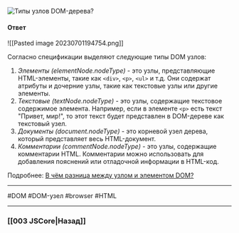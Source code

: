 ![Типы узлов DOM-дерева?](https://youtu.be/7TvS0iKR3_c?t=201)

#### Ответ

![[Pasted image 20230701194754.png]]

Согласно спецификации выделяют следующие типы DOM узлов:

1. *Элементы (elementNode.nodeType)* - это узлы, представляющие HTML-элементы, такие как `<div>`, `<p>`, `<ul>` и т.д. Они содержат атрибуты и дочерние узлы, такие как текстовые узлы или другие элементы.
2. *Текстовые (textNode.nodeType)* - это узлы, содержащие текстовое содержимое элемента. Например, если в элементе `<p>` есть текст "Привет, мир!", то этот текст будет представлен в DOM-дереве как текстовый узел.
3. *Документы (document.nodeType)* - это корневой узел дерева, который представляет весь HTML-документ.
4. *Комментарии (commentNode.nodeType)* - это узлы, содержащие комментарии HTML. Комментарии можно использовать для добавления пояснений или отладочной информации в HTML-код.

Подробнее: [В чём разница между узлом и элементом DOM?](https://habr.com/ru/companies/ruvds/articles/539096/)

___
#DOM #DOM-узел #browser #HTML 

___

### [[003 JSCore|Назад]]